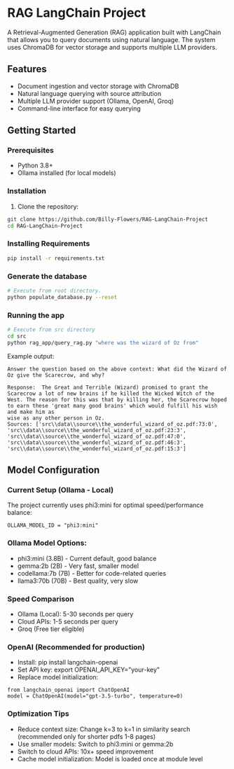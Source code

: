 # RAG LangChain Project

A Retrieval-Augmented Generation (RAG) application built with LangChain that allows you to query documents using natural language. The system uses ChromaDB for vector storage and supports multiple LLM providers.

## Features

- Document ingestion and vector storage with ChromaDB
- Natural language querying with source attribution
- Multiple LLM provider support (Ollama, OpenAI, Groq)
- Command-line interface for easy querying

## Getting Started

### Prerequisites

- Python 3.8+
- Ollama installed (for local models)

### Installation

1. Clone the repository:
```bash
git clone https://github.com/Billy-Flowers/RAG-LangChain-Project
cd RAG-LangChain-Project
```

### Installing Requirements

```sh
pip install -r requirements.txt
```

### Generate the database

```sh
# Execute from root directory.
python populate_database.py --reset
```

### Running the app

```sh
# Execute from src directory
cd src
python rag_app/query_rag.py "where was the wizard of Oz from"
```

Example output:

```text
Answer the question based on the above context: What did the Wizard of Oz give the Scarecrow, and why?

Response:  The Great and Terrible (Wizard) promised to grant the Scarecrow a lot of new brains if he killed the Wicked Witch of the West. The reason for this was that by killing her, the Scarecrow hoped to earn these 'great many good brains' which would fulfill his wish and make him as 
wise as any other person in Oz.
Sources: ['src\\data\\source\\the_wonderful_wizard_of_oz.pdf:73:0', 'src\\data\\source\\the_wonderful_wizard_of_oz.pdf:23:3', 'src\\data\\source\\the_wonderful_wizard_of_oz.pdf:47:0', 'src\\data\\source\\the_wonderful_wizard_of_oz.pdf:46:3', 'src\\data\\source\\the_wonderful_wizard_of_oz.pdf:15:3']
```

## Model Configuration
### Current Setup (Ollama - Local)
The project currently uses phi3:mini for optimal speed/performance balance:
```
OLLAMA_MODEL_ID = "phi3:mini"
```

### Ollama Model Options:

- phi3:mini (3.8B) - Current default, good balance
- gemma:2b (2B) - Very fast, smaller model
- codellama:7b (7B) - Better for code-related queries
- llama3:70b (70B) - Best quality, very slow

### Speed Comparison
- Ollama (Local): 5-30 seconds per query
- Cloud APIs: 1-5 seconds per query
- Groq (Free tier eligible)

### OpenAI (Recommended for production)
- Install: pip install langchain-openai
- Set API key: export OPENAI_API_KEY="your-key"
- Replace model initialization:
```
from langchain_openai import ChatOpenAI
model = ChatOpenAI(model="gpt-3.5-turbo", temperature=0)
```

### Optimization Tips
- Reduce context size: Change k=3 to k=1 in similarity search (recommended only for shorter pdfs 1-8 pages)
- Use smaller models: Switch to phi3:mini or gemma:2b
- Switch to cloud APIs: 10x+ speed improvement
- Cache model initialization: Model is loaded once at module level
